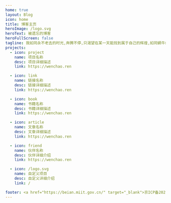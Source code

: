 ```yaml
---
home: true
layout: Blog
icon: home
title: 博客主页
heroImage: /logo.svg
heroText: 被遗忘的博客
heroFullScreen: false
tagline: 我如同永不老去的时光,奔腾不停,只渴望在某一天能找到属于自己的辉煌,如同蜗牛终将爬上金字塔的塔顶,欣赏大地第一缕阳光,沐浴人间第一丝温暖
projects:
  - icon: project
    name: 项目名称
    desc: 项目详细描述
    link: https://wenchao.ren

  - icon: link
    name: 链接名称
    desc: 链接详细描述
    link: https://wenchao.ren

  - icon: book
    name: 书籍名称
    desc: 书籍详细描述
    link: https://wenchao.ren

  - icon: article
    name: 文章名称
    desc: 文章详细描述
    link: https://wenchao.ren

  - icon: friend
    name: 伙伴名称
    desc: 伙伴详细介绍
    link: https://wenchao.ren

  - icon: /logo.svg
    name: 自定义项目
    desc: 自定义详细介绍
    link: /

footer: <a href="https://beian.miit.gov.cn/" target="_blank">京ICP备2022013263号-1</a>
---
```

